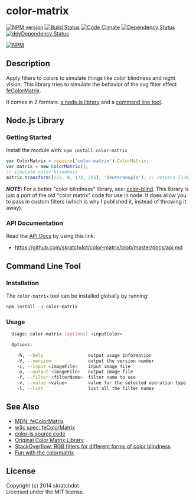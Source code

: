 # color-matrix

[![NPM version](https://badge.fury.io/js/color-matrix.svg)](http://badge.fury.io/js/color-matrix)
[![Build Status](https://travis-ci.org/skratchdot/color-matrix.png?branch=master)](https://travis-ci.org/skratchdot/color-matrix)
[![Code Climate](https://codeclimate.com/github/skratchdot/color-matrix.png)](https://codeclimate.com/github/skratchdot/color-matrix)
[![Dependency Status](https://david-dm.org/skratchdot/color-matrix.svg)](https://david-dm.org/skratchdot/color-matrix)
[![devDependency Status](https://david-dm.org/skratchdot/color-matrix/dev-status.svg)](https://david-dm.org/skratchdot/color-matrix#info=devDependencies)

[![NPM](https://nodei.co/npm/color-matrix.png)](https://npmjs.org/package/color-matrix)


## Description

Apply filters to colors to simulate things like color blindness and night vision. This
library tries to simulate the behavior of the svg filter effect 
[feColorMatrix](https://developer.mozilla.org/en-US/docs/Web/SVG/Element/feColorMatrix).

It comes in 2 formats: [a node.js library](#getting-started) and a
[command line tool](#command-line-tool).


## Node.js Library

### Getting Started

Install the module with: `npm install color-matrix`

```javascript
var ColorMatrix = require('color-matrix').ColorMatrix;
var matrix = new ColorMatrix();
// simulate color-blindness
matrix.transform([222, 0, 173, 255], 'deuteranopia'); // returns [139, 155, 121, 1]
```

***NOTE:*** For a better "color blindness" library, see:
[color-blind](http://github.com/skratchdot/color-blind). This library is just a port
of the old "color matrix" code for use in node.  It does allow you to pass in custom
filters (which is why I published it, instead of throwing it away).


### API Documentation

Read the [API Docs](https://github.com/skratchdot/color-matrix/blob/master/docs/api.md)
by using this link:

- https://github.com/skratchdot/color-matrix/blob/master/docs/api.md


## Command Line Tool


### Installation

The `color-matrix` tool can be installed globally by running:
```bash
npm install -g color-matrix
```

### Usage

```bash
  Usage: color-matrix [options] <inputColor>

  Options:

    -h, --help                 output usage information
    -V, --version              output the version number
    -i, --input <imageFile>    input image file
    -o, --output <imageFile>   output image file
    -f, --filter <filterName>  filter name to use
    -v, --value <value>        value for the selected operation type
    -l, --list                 list all the filter names
```


## See Also

- [MDN: feColorMatrix](https://developer.mozilla.org/en-US/docs/Web/SVG/Element/feColorMatrix)
- [w3c spec: feColorMatrix](http://www.w3.org/TR/SVG/filters.html#feColorMatrixElement)
- [color-js source code](https://color-js.googlecode.com/svn/trunk/src/Color.matrix.js)
- [Original Color Matrix Library](http://web.archive.org/web/20081014161121/http://www.colorjack.com/labs/colormatrix/)
- [StackOverflow: RGB filters for different forms of color blindness](http://stackoverflow.com/questions/87146/rgb-filters-for-different-forms-of-color-blindness)
- [Fun with the colormatrix](http://hirntier.blogspot.com/2008/09/fun-with-colormatrix.html)


## License

Copyright (c) 2014 skratchdot  
Licensed under the MIT license.
